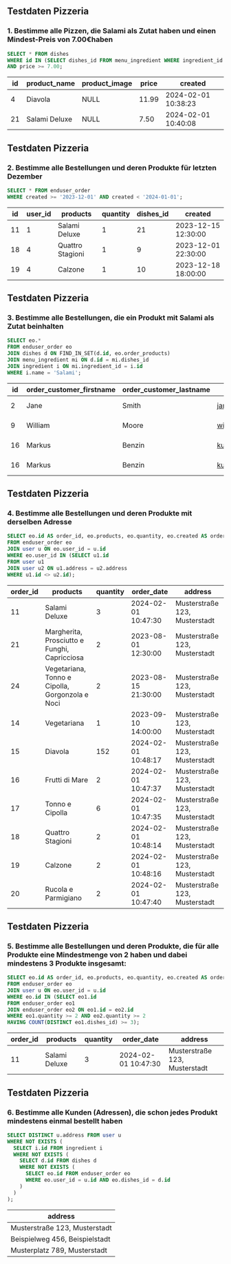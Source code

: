 

## Testdaten Pizzeria
### 1. Bestimme alle Pizzen, die Salami als Zutat haben und einen Mindest-Preis von 7.00€haben 

```sql
SELECT * FROM dishes 
WHERE id IN (SELECT dishes_id FROM menu_ingredient WHERE ingredient_id = (SELECT id FROM ingredient WHERE name = 'Salami'))
AND price >= 7.00;

```
| id | product_name   | product_image | price |         created         |
|----|----------------|---------------|-------|-------------------------|
| 4  | Diavola        | NULL          | 11.99 | 2024-02-01 10:38:23    |
| 21 | Salami Deluxe  | NULL          | 7.50  | 2024-02-01 10:40:08    |



## Testdaten Pizzeria
### 2. Bestimme alle Bestellungen und deren Produkte für letzten Dezember 

```sql
SELECT * FROM enduser_order 
WHERE created >= '2023-12-01' AND created < '2024-01-01';

```
| id  | user_id | products          | quantity | dishes_id |         created         |
|-----|---------|-------------------|----------|-----------|-------------------------|
| 11  | 1       | Salami Deluxe     | 1        | 21        | 2023-12-15 12:30:00    |
| 18  | 4       | Quattro Stagioni  | 1        | 9         | 2023-12-01 22:30:00    |
| 19  | 4       | Calzone           | 1        | 10        | 2023-12-18 18:00:00   |


## Testdaten Pizzeria
### 3. Bestimme alle Bestellungen, die ein Produkt mit Salami als Zutat beinhalten 

```sql
SELECT eo.*
FROM enduser_order eo
JOIN dishes d ON FIND_IN_SET(d.id, eo.order_products)
JOIN menu_ingredient mi ON d.id = mi.dishes_id
JOIN ingredient i ON mi.ingredient_id = i.id
WHERE i.name = 'Salami';
```
| id  | order_customer_firstname | order_customer_lastname | order_customer_email          | order_customer_phonenumber | order_products                                               | order_products_quantity | order_products_images | order_price | order_customer_address | order_created          |
|-----|--------------------------|-------------------------|-------------------------------|---------------------------|-------------------------------------------------------------|--------------------------|------------------------|--------------|------------------------|------------------------|
| 2   | Jane                     | Smith                   | jane@example.com              | 987654321                 | 4,5,6                                                         | 3                        | NULL                   | 39.97        | 456 Oak St             | 2023-12-18 00:00:00   |
| 9   | William                  | Moore                   | william@example.com           | 333444555                 | 4,8,12                                                        | 3                        | NULL                   | 52.45        | 606 Pine St            | 2024-01-31 00:00:00   |
| 16  | Markus                   | Benzin                  | kundenummereins@example.com   | 53453456                  | 1,2,3,4,5,6,7,8,9,10,11,12,13,14,15,16,17,18,19,20             | 1                        | NULL                   | NULL         | 123 All Street         | 2024-02-01 12:00:00   |
| 16  | Markus                   | Benzin                  | kundenummereins@example.com   | 53453456                  | 1,2,3,4,5,6,7,8,9,10,11,12,13,14,15,16,17,18,19,20             | 1                        | NULL                   | NULL         | 123 All Street         | 2024-02-01 12:00:00   |



## Testdaten Pizzeria
### 4. Bestimme alle Bestellungen und deren Produkte mit derselben Adresse

```sql
SELECT eo.id AS order_id, eo.products, eo.quantity, eo.created AS order_date, u.address
FROM enduser_order eo
JOIN user u ON eo.user_id = u.id
WHERE eo.user_id IN (SELECT u1.id
FROM user u1
JOIN user u2 ON u1.address = u2.address
WHERE u1.id <> u2.id);

```
| order_id | products                                        | quantity | order_date            | address                              |
|----------|-------------------------------------------------|----------|-----------------------|--------------------------------------|
| 11       | Salami Deluxe                                   | 3        | 2024-02-01 10:47:30  | Musterstraße 123, Musterstadt         |
| 21       | Margherita, Prosciutto e Funghi, Capricciosa     | 2        | 2023-08-01 12:30:00  | Musterstraße 123, Musterstadt         |
| 24       | Vegetariana, Tonno e Cipolla, Gorgonzola e Noci | 2        | 2023-08-15 21:30:00  | Musterstraße 123, Musterstadt         |
| 14       | Vegetariana                                    | 1        | 2023-09-10 14:00:00  | Musterstraße 123, Musterstadt         |
| 15       | Diavola                                         | 152      | 2024-02-01 10:48:17  | Musterstraße 123, Musterstadt         |
| 16       | Frutti di Mare                                  | 2        | 2024-02-01 10:47:37  | Musterstraße 123, Musterstadt         |
| 17       | Tonno e Cipolla                                 | 6        | 2024-02-01 10:47:35  | Musterstraße 123, Musterstadt         |
| 18       | Quattro Stagioni                                | 2        | 2024-02-01 10:48:14  | Musterstraße 123, Musterstadt         |
| 19       | Calzone                                         | 2        | 2024-02-01 10:48:16  | Musterstraße 123, Musterstadt         |
| 20       | Rucola e Parmigiano                             | 2        | 2024-02-01 10:47:40  | Musterstraße 123, Musterstadt         |



## Testdaten Pizzeria
### 5. Bestimme alle Bestellungen und deren Produkte, die für alle Produkte eine Mindestmenge von 2 haben und dabei mindestens 3 Produkte insgesamt:

```sql
SELECT eo.id AS order_id, eo.products, eo.quantity, eo.created AS order_date, u.address
FROM enduser_order eo
JOIN user u ON eo.user_id = u.id
WHERE eo.id IN (SELECT eo1.id
FROM enduser_order eo1
JOIN enduser_order eo2 ON eo1.id = eo2.id
WHERE eo1.quantity >= 2 AND eo2.quantity >= 2
HAVING COUNT(DISTINCT eo1.dishes_id) >= 3);

```
| order_id | products       | quantity | order_date            | address                           |
|----------|-----------------|----------|-----------------------|-----------------------------------|
| 11       | Salami Deluxe   | 3        | 2024-02-01 10:47:30   | Musterstraße 123, Musterstadt     |


## Testdaten Pizzeria
### 6. Bestimme alle Kunden (Adressen), die schon jedes Produkt mindestens einmal bestellt haben

```sql
SELECT DISTINCT u.address FROM user u
WHERE NOT EXISTS (
  SELECT i.id FROM ingredient i
  WHERE NOT EXISTS (
    SELECT d.id FROM dishes d
    WHERE NOT EXISTS (
      SELECT eo.id FROM enduser_order eo
      WHERE eo.user_id = u.id AND eo.dishes_id = d.id
    )
  )
);

```
| address                              |
|--------------------------------------|
| Musterstraße 123, Musterstadt         |
| Beispielweg 456, Beispielstadt        |
| Musterplatz 789, Musterstadt          |

